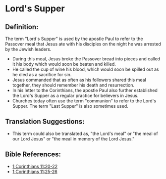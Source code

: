 # Lord's Supper #

## Definition: ##

The term "Lord's Supper" is used by the apostle Paul to refer to the Passover meal that Jesus ate with his disciples on the night he was arrested by the Jewish leaders. 

* During this meal, Jesus broke the Passover bread into pieces and called it his body which would soon be beaten and killed.
* He called the cup of wine his blood, which would soon be spilled out as he died as a sacrifice for sin.
* Jesus commanded that as often as his followers shared this meal together, they should remember his death and resurrection.
* In his letter to the Corinthians, the apostle Paul also further established the Lord's Supper as a regular practice for believers in Jesus.
* Churches today often use the term "communion" to refer to the Lord's Supper. The term "Last Supper" is also sometimes used.

## Translation Suggestions: ##

* This term could also be translated as, "the Lord's meal" or "the meal of our Lord Jesus" or "the meal in memory of the Lord Jesus."



## Bible References: ##

* [1 Corinthians 11:20-22](en/tn/1co/help/11/20)
* [1 Corinthians 11:25-26](en/tn/1co/help/11/25)